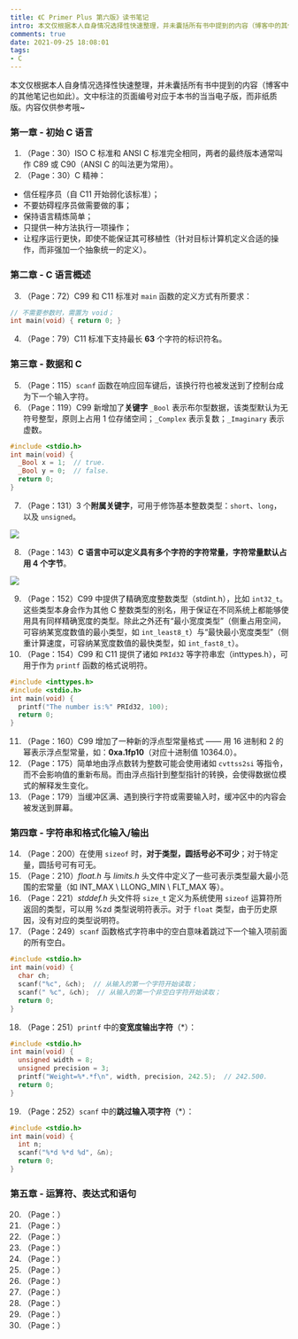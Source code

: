 ```yaml
---
title: 《C Primer Plus 第六版》读书笔记
intro: 本文仅根据本人自身情况选择性快速整理，并未囊括所有书中提到的内容（博客中的其他笔记也如此）。文中标注的页面编号对应于本书的当当电子版，而非纸质版。BTW，内容仅供参考.
comments: true
date: 2021-09-25 18:08:01
tags:
- C
---
```


本文仅根据本人自身情况选择性快速整理，并未囊括所有书中提到的内容（博客中的其他笔记也如此）。文中标注的页面编号对应于本书的当当电子版，而非纸质版。内容仅供参考哦~

### 第一章 - 初始 C 语言

1. （Page：30）ISO C 标准和 ANSI C 标准完全相同，两者的最终版本通常叫作 C89 或 C90（ANSI C 的叫法更为常用）。
2. （Page：30）C 精神：

* 信任程序员（自 C11 开始弱化该标准）；
* 不要妨碍程序员做需要做的事；
* 保持语言精炼简单；
* 只提供一种方法执行一项操作；
* 让程序运行更快，即使不能保证其可移植性（针对目标计算机定义合适的操作，而非强加一个抽象统一的定义）。

### 第二章 - C 语言概述

3. （Page：72）C99 和 C11 标准对 `main` 函数的定义方式有所要求：

```c
// 不需要参数时，需置为 void；
int main(void) { return 0; }
```

4. （Page：79）C11 标准下支持最长 **63** 个字符的标识符名。

### 第三章 - 数据和 C

5. （Page：115）`scanf` 函数在响应回车键后，该换行符也被发送到了控制台成为下一个输入字符。
6. （Page：119）C99 新增加了**关键字** `_Bool` 表示布尔型数据，该类型默认为无符号整型，原则上占用 1 位存储空间；`_Complex` 表示复数；`_Imaginary` 表示虚数。

```c
#include <stdio.h>
int main(void) {
  _Bool x = 1;  // true.
  _Bool y = 0;  // false.
  return 0;
}
```

7. （Page：131）3 个**附属关键字**，可用于修饰基本整数类型：`short`、`long`，以及 `unsigned`。

![](1.png)

8. （Page：143）**C 语言中可以定义具有多个字符的字符常量，字符常量默认占用 4 个字节**。

![](2.png)

9. （Page：152）C99 中提供了精确宽度整数类型（stdint.h），比如 `int32_t`。这些类型本身会作为其他 C 整数类型的别名，用于保证在不同系统上都能够使用具有同样精确宽度的类型。除此之外还有“最小宽度类型”（侧重占用空间，可容纳某宽度数值的最小类型，如 `int_least8_t`）与“最快最小宽度类型”（侧重计算速度，可容纳某宽度数值的最快类型，如 `int_fast8_t`）。
10. （Page：154）C99 和 C11 提供了诸如 `PRId32` 等字符串宏（inttypes.h），可用于作为 `printf` 函数的格式说明符。

```c
#include <inttypes.h>
#include <stdio.h>
int main(void) {
  printf("The number is:%" PRId32, 100);
  return 0;
}
```

11. （Page：160）C99 增加了一种新的浮点型常量格式 —— 用 16 进制和 2 的幂表示浮点型常量，如：**0xa.1fp10**（对应十进制值 10364.0）。
12. （Page：175）简单地由浮点数转为整数可能会使用诸如 `cvttss2si` 等指令，而不会影响值的重新布局。而由浮点指针到整型指针的转换，会使得数据位模式的解释发生变化。
13. （Page：179）当缓冲区满、遇到换行字符或需要输入时，缓冲区中的内容会被发送到屏幕。

### 第四章 - 字符串和格式化输入/输出

14. （Page：200）在使用 `sizeof` 时，**对于类型，圆括号必不可少**；对于特定量，圆括号可有可无。
15. （Page：210）*float.h* 与 *limits.h* 头文件中定义了一些可表示类型最大最小范围的宏常量（如 INT_MAX \ LLONG_MIN \ FLT_MAX 等）。
16. （Page：221）*stddef.h* 头文件将 `size_t` 定义为系统使用 `sizeof` 运算符所返回的类型，可以用 %zd 类型说明符表示。对于 `float` 类型，由于历史原因，没有对应的类型说明符。
17. （Page：249）`scanf` 函数格式字符串中的空白意味着跳过下一个输入项前面的所有空白。

```c
#include <stdio.h>
int main(void) {
  char ch;
  scanf("%c", &ch);  // 从输入的第一个字符开始读取；
  scanf(" %c", &ch);  // 从输入的第一个非空白字符开始读取；
  return 0;
}
```

18. （Page：251）`printf` 中的**变宽度输出字符**（*）：

```c
#include <stdio.h>
int main(void) {
  unsigned width = 8;
  unsigned precision = 3;
  printf("Weight=%*.*f\n", width, precision, 242.5);  // 242.500.
  return 0;
}
```

19. （Page：252）`scanf` 中的**跳过输入项字符**（*）：

```c
#include <stdio.h>
int main(void) {
  int n;
  scanf("%*d %*d %d", &n);
  return 0;
}
```

### 第五章 - 运算符、表达式和语句

20. （Page：）
21. （Page：）
22. （Page：）
23. （Page：）
24. （Page：）
25. （Page：）
26. （Page：）
27. （Page：）
28. （Page：）
29. （Page：）
30. （Page：）
